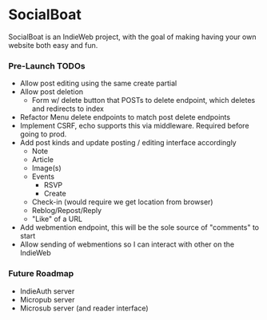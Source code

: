 # SocialBoat

SocialBoat is an IndieWeb project, with the goal of making having your own
website both easy and fun.

### Pre-Launch TODOs
- Allow post editing using the same create partial
- Allow post deletion
    - Form w/ delete button that POSTs to delete endpoint, which deletes and
        redirects to index
- Refactor Menu delete endpoints to match post delete endpoints
- Implement CSRF, echo supports this via middleware. Required before going to
    prod.
- Add post kinds and update posting / editing interface accordingly
    - Note
    - Article
    - Image(s)
    - Events 
        - RSVP 
        - Create 
    - Check-in (would require we get location from browser)
    - Reblog/Repost/Reply
    - "Like" of a URL 
- Add webmention endpoint, this will be the sole source of "comments" to start
- Allow sending of webmentions so I can interact with other on the IndieWeb

### Future Roadmap
- IndieAuth server
- Micropub server
- Microsub server (and reader interface)
